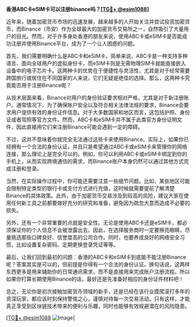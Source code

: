 **香港ABC卡eSIM卡可以注册binance吗？[[TG💪+ @esim1088](https://t.me/s/esim1088)]**

近年来，随着加密货币市场的迅速发展，越来越多的人开始关注并尝试投资加密货币，而Binance（币安）作为全球最大的加密货币交易所之一，自然吸引了大量用户的目光。然而，对于许多身处香港的朋友来说，使用ABC卡或eSIM卡是否能成功注册并使用Binance平台，成为了一个让人困惑的问题。

首先，我们需要明确什么是ABC卡和eSIM卡。简单来说，ABC卡是一种支持多种语言、面向全球用户的虚拟身份卡，而eSIM卡则是无需物理SIM卡就能直接嵌入设备中的电子芯片卡。这两种卡的优势在于便捷性与灵活性，尤其是对于经常需要跨国旅行或居住在不同国家的人来说，它们无疑是绝佳的选择。那么，这两种卡究竟能否用于注册Binance呢？

从技术层面来看，Binance对用户的身份验证要求相对严格，尤其是对于新注册账户。通常情况下，为了确保账户安全以及符合相关法律法规的要求，Binance会要求用户提供有效的身份证件信息。对于大多数国家和地区而言，这包括护照、身份证或者驾照等官方文件。然而，ABC卡和eSIM卡并不属于此类官方身份证明文件，因此直接用它们来注册Binance可能会遇到一定的障碍。

不过，这并不意味着你就完全无法通过这些卡来使用Binance。实际上，如果你已经拥有一个合法的身份认证，并且只是希望通过ABC卡或eSIM卡来管理你的网络连接，那么理论上是完全可以的。例如，你可以利用ABC卡或eSIM卡绑定到你的手机上，从而实现跨境通信的需求，而Binance账户本身仍然可以通过其他方式完成注册和登录。

当然，在实际操作过程中，你可能还需要注意一些细节问题。比如，某些地区可能会限制特定类型的银行卡或支付方式进行充值，这时候就需要提前了解清楚Binance的具体政策。此外，由于加密货币交易涉及到较高的风险，建议大家在使用任何新工具之前都要做好充分的研究和准备，避免因为疏忽大意而造成不必要的损失。

另外，还有一个非常重要的点就是安全性。无论是使用ABC卡还是eSIM卡，都必须保证你的个人信息不会被泄露出去。因此，在选择服务商时一定要擦亮眼睛，尽量挑选那些口碑良好、信誉度高的公司合作。同时，也要养成良好的网络安全习惯，比如设置复杂密码、定期更换登录凭证等等。

最后，让我们回到最初的问题：香港的ABC卡和eSIM卡到底能不能注册Binance呢？答案其实是可以的，但前提是你得有一个合法的身份认证。换句话说，这两样东西更多是用来辅助你的日常通讯需求，而不是直接用来完成账户注册流程。所以如果你打算长期使用Binance的话，最好还是先准备好相应的身份证件材料吧！

总之，无论你是初次接触加密货币领域的新手，还是已经在该行业摸爬滚打多年的资深玩家，都应该时刻保持警惕之心，谨慎对待每一次交易活动。只有这样，才能真正享受到区块链技术带来的便利与乐趣，同时也能够有效规避潜在的风险隐患。

[[TG💪+ @esim1088](https://t.me/s/esim1088) ![Image](https://i.postimg.cc/4NQfJmqS/Snipaste-2025-05-13-00-14-12.png)]